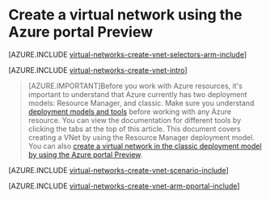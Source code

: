 
<properties
   pageTitle="Create a virtual network using the Azure portal | Azure"
   description="Learn how to create a virtual network using the Azure portal in ARM | Resource Manager."
   services="virtual-network"
   documentationCenter=""
   authors="telmosampaio"
   manager="carmonm"
   editor=""
   tags="azure-resource-manager"/>

<tags
	ms.service="virtual-network"
	ms.date="03/15/2016"
	wacn.date=""/>

# Create a virtual network using the Azure portal Preview

[AZURE.INCLUDE [virtual-networks-create-vnet-selectors-arm-include](../includes/virtual-networks-create-vnet-selectors-arm-include.md)]


[AZURE.INCLUDE [virtual-networks-create-vnet-intro](../includes/virtual-networks-create-vnet-intro-include.md)]

>[AZURE.IMPORTANT]Before you work with Azure resources, it's important to understand that Azure currently has two deployment models: Resource Manager, and classic. Make sure you understand [deployment models and tools](/documentation/articles/azure-classic-rm/) before working with any Azure resource. You can view the documentation for different tools by clicking the tabs at the top of this article. This document covers creating a VNet by using the Resource Manager deployment model. You can also [create a virtual network in the classic deployment model by using the Azure portal Preview](/documentation/articles/virtual-networks-create-vnet-classic-pportal/).

[AZURE.INCLUDE [virtual-networks-create-vnet-scenario-include](../includes/virtual-networks-create-vnet-scenario-include.md)]

[AZURE.INCLUDE [virtual-networks-create-vnet-arm-pportal-include](../includes/virtual-networks-create-vnet-arm-pportal-include.md)]